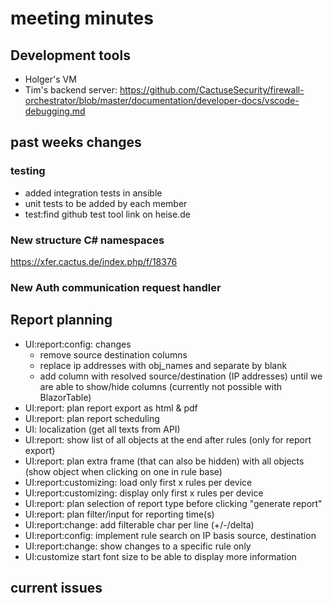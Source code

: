 # meeting minutes

## Development tools
- Holger's VM
- Tim's backend server: <https://github.com/CactuseSecurity/firewall-orchestrator/blob/master/documentation/developer-docs/vscode-debugging.md>

## past weeks changes
### testing
- added integration tests in ansible
- unit tests to be added by each member
- test:find github test tool link on heise.de

### New structure C# namespaces
<https://xfer.cactus.de/index.php/f/18376>

### New Auth communication request handler

## Report planning
- UI:report:config: changes
  - remove source destination columns
  - replace ip addresses with obj_names and separate by blank
  - add column with resolved source/destination (IP addresses) until we are able to show/hide columns (currently not possible with BlazorTable)
- UI:report: plan report export as html & pdf
- UI:report: plan report scheduling
- UI: localization (get all texts from API)
- UI:report: show list of all objects at the end after rules (only for report export)
- UI:report: plan extra frame (that can also be hidden) with all objects (show object when clicking on one in rule base)
- UI:report:customizing: load only first x rules per device
- UI:report:customizing: display only first x rules per device
- UI:report: plan selection of report type before clicking "generate report"
- UI:report: plan filter/input for reporting time(s)
- UI:report:change: add filterable char per line (+/-/delta)
- UI:report:config: implement rule search on IP basis source, destination
- UI:report:change: show changes to a specific rule only
- UI:customize start font size to be able to display more information

## current issues
